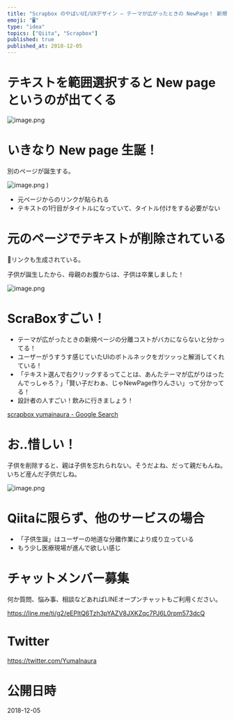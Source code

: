 ```yaml
---
title: "Scrapbox のやばいUI/UXデザイン – テーマが広がったときの NewPage！ 新規ページ作成&相互リンクが超簡単"
emoji: "🖥"
type: "idea"
topics: ["Qiita", "Scrapbox"]
published: true
published_at: 2018-12-05
---
```


# テキストを範囲選択すると New page というのが出てくる

![image.png](https://qiita-image-store.s3.amazonaws.com/0/89618/1ed1c208-1381-2b35-1d82-ec124860a3b3.png)

# いきなり New page 生誕！

別のページが誕生する。

![image.png](https://qiita-image-store.s3.amazonaws.com/0/89618/d09d3729-e381-94c7-9a19-ef6d4ae63d2e.png)
)

- 元ページからのリンクが貼られる
- テキストの1行目がタイトルになっていて、タイトル付けをする必要がない

# 元のページでテキストが削除されている

リンクも生成されている。

子供が誕生したから、母親のお腹からは、子供は卒業しました！

![image.png](https://qiita-image-store.s3.amazonaws.com/0/89618/54fbf125-7f3d-cb8c-a7d4-54942404e54b.png)

# ScraBoxすごい！

- テーマが広がったときの新規ページの分離コストがバカにならないと分かってる！
- ユーザーがうすうす感じていたUIのボトルネックをガツッっと解消してくれている！
- 「テキスト選んで右クリックするってことは、あんたテーマが広がりはったんでっしゃろ？」「賢い子だわぁ、じゃNewPage作りんさい」って分かってる！
- 設計者の人すごい！飲みに行きましょう！

[scrapbox yumainaura - Google Search](https://www.google.co.jp/search?q=scrapbox+yumainaura&oq=scrapbox+yumainaura&aqs=chrome..69i57j69i60l3j69i64.4710j0j7&sourceid=chrome&ie=UTF-8)

# お‥惜しい！

子供を削除すると、親は子供を忘れられない。そうだよね、だって親だもんね。いちど産んだ子供だしね。

![image.png](https://qiita-image-store.s3.amazonaws.com/0/89618/5c4bcb03-0218-7567-b5b2-7603f0d415e9.png)

# Qiitaに限らず、他のサービスの場合

- 「子供生誕」はユーザーの地道な分離作業により成り立っている
- もう少し医療現場が進んで欲しい感じ









<!-- Update From Qiita API -->

# チャットメンバー募集


何か質問、悩み事、相談などあればLINEオープンチャットもご利用ください。

https://line.me/ti/g2/eEPltQ6Tzh3pYAZV8JXKZqc7PJ6L0rpm573dcQ





# Twitter


https://twitter.com/YumaInaura


<!-- Update From Qiita API -->



# 公開日時

2018-12-05

